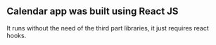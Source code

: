 ## Calendar app was built using React JS

It runs without the need of the third part libraries, it just requires react hooks.